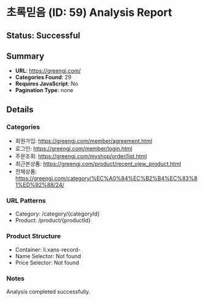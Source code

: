 # 초록믿음 (ID: 59) Analysis Report

## Status: Successful

## Summary
- **URL**: https://greengj.com/
- **Categories Found**: 29
- **Requires JavaScript**: No
- **Pagination Type**: none

## Details

### Categories
- 회원가입: https://greengj.com/member/agreement.html
- 로그인: https://greengj.com/member/login.html
- 주문조회: https://greengj.com/myshop/order/list.html
- 최근본상품: https://greengj.com/product/recent_view_product.html
- 전체상품: https://greengj.com/category/%EC%A0%84%EC%B2%B4%EC%83%81%ED%92%88/24/

### URL Patterns
- Category: /category/{categoryId}
- Product: /product/{productId}


### Product Structure
- Container: li.xans-record-
- Name Selector: Not found
- Price Selector: Not found

### Notes
Analysis completed successfully.
